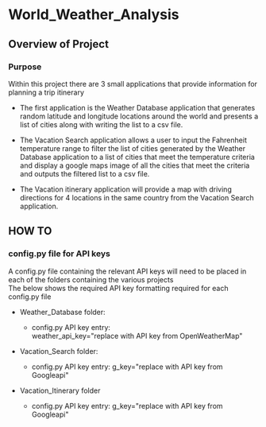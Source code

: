 # World_Weather_Analysis
 
## Overview of Project

### Purpose
Within this project there are 3 small applications that provide information for planning a trip itinerary
- The first application is the Weather Database application that generates random latitude and longitude locations around the world
	and presents a list of cities along with writing the list to a csv file.
	
- The Vacation Search application allows a user to input the Fahrenheit temperature range to filter the list of cities
	generated by the Weather Database application to a list of cities that meet the temperature criteria and display a google maps
	image of all the cities that meet the criteria and outputs the filtered list to a csv file.
	
- The Vacation itinerary application will provide a map with driving directions for 4 locations in the same country from the Vacation Search application.

## HOW TO

### config.py file for API keys
A config.py file containing the relevant API keys will need to be placed in each of the folders containing the various projects  
The below shows the required API key formatting required for each config.py file

- Weather_Database folder:
	- config.py API key entry:  
		weather_api_key="replace with API key from OpenWeatherMap"
		
- Vacation_Search folder:
	- config.py API key entry:
		g_key="replace with API key from Googleapi"
		
- Vacation_Itinerary folder	
	- config.py API key entry:
		g_key="replace with API key from Googleapi"